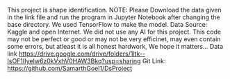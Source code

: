 This project is shape identification.
NOTE: Please Download the data given in the link file and run the program in Jupyter Notebook after changing the base directory. 
We used TensorFlow to make the model.
Data Source: Kaggle and open Internet.
We did not use any AI for this project. 
This code may not be perfect or good or may not be very efficinet, may even contain some errors,
but atleast it is all honest hardwork, We hope it matters...
Data link https://drive.google.com/drive/folders/1ltk--IsOF1IIyeIw6z0kVxhV0HAW3Bkq?usp=sharing
Git Link: https://github.com/SamarthGoel1/DsProject
